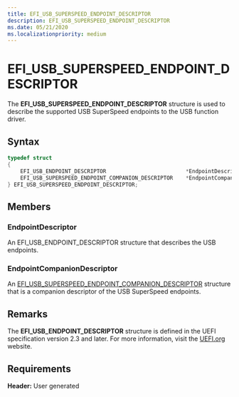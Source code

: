 ```yaml
---
title: EFI_USB_SUPERSPEED_ENDPOINT_DESCRIPTOR
description: EFI_USB_SUPERSPEED_ENDPOINT_DESCRIPTOR
ms.date: 05/21/2020
ms.localizationpriority: medium
---
```


# EFI\_USB\_SUPERSPEED\_ENDPOINT\_DESCRIPTOR

The **EFI\_USB\_SUPERSPEED\_ENDPOINT\_DESCRIPTOR** structure is used to describe the supported USB SuperSpeed endpoints to the USB function driver.

## Syntax

```cpp
typedef struct
{
    EFI_USB_ENDPOINT_DESCRIPTOR                         *EndpointDescriptor;
    EFI_USB_SUPERSPEED_ENDPOINT_COMPANION_DESCRIPTOR    *EndpointCompanionDescriptor;
} EFI_USB_SUPERSPEED_ENDPOINT_DESCRIPTOR;
```

## Members

### EndpointDescriptor

An EFI\_USB\_ENDPOINT\_DESCRIPTOR structure that describes the USB endpoints.

### EndpointCompanionDescriptor

An [EFI\_USB\_SUPERSPEED\_ENDPOINT\_COMPANION\_DESCRIPTOR](efi-usb-superspeed-endpoint-companion-descriptor.md) structure that is a companion descriptor of the USB SuperSpeed endpoints.

## Remarks

The **EFI\_USB\_ENDPOINT\_DESCRIPTOR** structure is defined in the UEFI specification version 2.3 and later. For more information, visit the [UEFI.org](https://uefi.org/specifications) website.

## Requirements

**Header:** User generated
